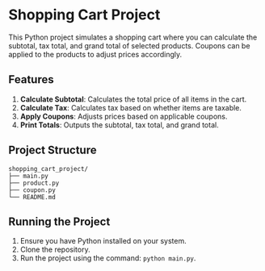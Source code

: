 
# Shopping Cart Project

This Python project simulates a shopping cart where you can calculate the subtotal, tax total, and grand total of selected products. Coupons can be applied to the products to adjust prices accordingly.

## Features

1. **Calculate Subtotal**: Calculates the total price of all items in the cart.
2. **Calculate Tax**: Calculates tax based on whether items are taxable.
3. **Apply Coupons**: Adjusts prices based on applicable coupons.
4. **Print Totals**: Outputs the subtotal, tax total, and grand total.

## Project Structure

```
shopping_cart_project/
├── main.py
├── product.py
├── coupon.py
└── README.md
```

## Running the Project

1. Ensure you have Python installed on your system.
2. Clone the repository.
3. Run the project using the command: `python main.py`.
